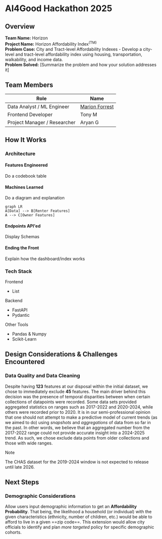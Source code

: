 # AI4Good Hackathon 2025

## Overview

**Team Name:** Horizon <br>
**Project Name:** Horizon Affordability Index<sup>(TM)</sup>  <br>
**Problem Case:** City and Tract-level Affordability Indexes - Develop a city-level and tract-level affordability index using housing, transportation, walkability, and income data. <br>
**Problem Solved:** [Summarize the problem and how your solution addresses it] <br>

## Team Members

| Role                         | Name                                                            |
| ---------------------------- | --------------------------------------------------------------- |
| Data Analyst / ML Engineer   | [Marion Forrest](https://www.linkedin.com/in/themarionforrest/) |
| Frontend Developer           | Tony M                                                          |
| Project Manager / Researcher | Aryan G                                                         |

## How It Works

### Architecture

#### Features Engineered

Do a codebook table

#### Machines Learned

Do a diagram and explanation

```mermaid
graph LR
A[Data] --> B[Renter Features]
A --> C[Owner Features]
```

#### Endpoints API'ed

Display Schemas

#### Ending the Front

Explain how the dashboard/index works

### Tech Stack

Frontend
- List

Backend
- FastAPI
- Pydantic

Other Tools
- Pandas & Numpy
- Scikit-Learn

## Design Considerations & Challenges Encountered

### Data Quality and Data Cleaning

Despite having **123** features at our disposal within the initial dataset, we chose to immediately exclude **45** features. The main driver behind this decision was the presence of temporal disparities between when certain collections of datapoints were recorded. Some data sets provided aggregated statistics on ranges such as 2017-2022 and 2020-2024, while others were recorded prior to 2020. It is in our semi-professional opinion that one should not attempt to make a predictive model of current trends (as we aimed to do) using *snapshots* and *aggregations* of data from so far in the past. In other words, we believe that an aggregated number from the 2017-2022 range could not provide accurate insight into a 2024-2025 trend. As such, we chose exclude data points from older collections and those with wide ranges.

>[!note]
>The CHAS dataset for the 2019-2024 window is not expected to release until late 2026.

## Next Steps

### Demographic Considerations

Allow users input demographic information to get an **Affordability Probability**. That being, the likelihood a household (or individual) with the given characteristics (ethnicity, number of children, etc.) would be able to afford to live in a given ==zip code==. This extension would allow city officials to identify and plan *more targeted* policy for specific demographic cohorts.
